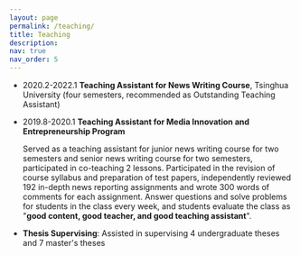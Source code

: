 ```yaml
---
layout: page
permalink: /teaching/
title: Teaching
description: 
nav: true
nav_order: 5
---
```


- 2020.2-2022.1 **Teaching Assistant for News Writing Course**, Tsinghua University (four semesters, recommended as Outstanding Teaching Assistant)

- 2019.8-2020.1 **Teaching Assistant for Media Innovation and Entrepreneurship Program**

  Served as a teaching assistant for junior news writing course for two semesters and senior news writing course for two semesters, participated in co-teaching 2 lessons. Participated in the revision of course syllabus and preparation of test papers, independently reviewed 192 in-depth news reporting assignments and wrote 300 words of comments for each assignment. Answer questions and solve problems for students in the class every week, and students evaluate the class as "**good content, good teacher, and good teaching assistant**".

- **Thesis Supervising**: Assisted in supervising 4 undergraduate theses and 7 master's theses
